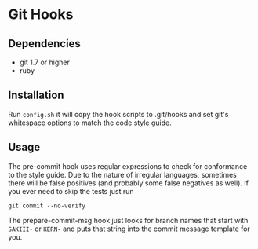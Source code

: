 Git Hooks
=========

Dependencies
------------
* git 1.7 or higher
* ruby

Installation
------------
Run `config.sh` it will copy the hook scripts to .git/hooks and set git's
whitespace options to match the code style guide.

Usage
-----
The pre-commit hook uses regular expressions to check for conformance to the
style guide.  Due to the nature of irregular languages, sometimes there will
be false positives (and probably some false negatives as well). If you ever
need to skip the tests just run

    git commit --no-verify

The prepare-commit-msg hook just looks for branch names that start with
`SAKIII-` or `KERN-` and puts that string into the commit message template for
you.
